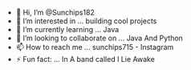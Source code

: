 - 👋 Hi, I’m @Sunchips182
- 👀 I’m interested in ... building cool projects
- 🌱 I’m currently learning ... Java
- 💞️ I’m looking to collaborate on ... Java And Python
- 📫 How to reach me ... sunchips715 - Instagram
- ⚡ Fun fact: ... In A band called I Lie Awake
<!---
Sunchips182/Sunchips182 is a ✨ special ✨ repository because its `README.md` (this file) appears on your GitHub profile.
You can click the Preview link to take a look at your changes.
--->

